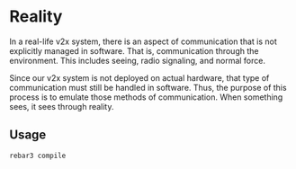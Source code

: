 
# Reality

In a real-life v2x system, there is an aspect of communication that is not explicitly managed in software. That is, communication through the environment. This includes seeing, radio signaling, and normal force.

Since our v2x system is not deployed on actual hardware, that type of communication must still be handled in software. Thus, the purpose of this process is to emulate those methods of communication. When something sees, it sees through reality.

## Usage

`rebar3 compile`

